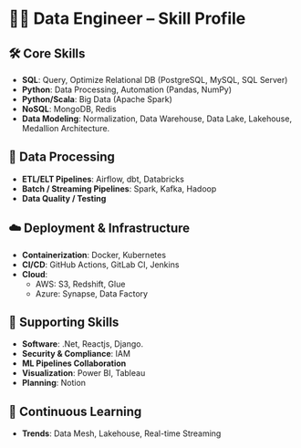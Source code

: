 # 👨‍💻 Data Engineer – Skill Profile

## 🛠 Core Skills
- **SQL**: Query, Optimize Relational DB (PostgreSQL, MySQL, SQL Server)
- **Python**: Data Processing, Automation (Pandas, NumPy)
- **Python/Scala**: Big Data (Apache Spark)
- **NoSQL**: MongoDB, Redis
- **Data Modeling**: Normalization, Data Warehouse, Data Lake, Lakehouse, Medallion Architecture.

## 🔄 Data Processing
- **ETL/ELT Pipelines**: Airflow, dbt, Databricks
- **Batch / Streaming Pipelines**: Spark, Kafka, Hadoop
- **Data Quality / Testing**

## ☁️ Deployment & Infrastructure
- **Containerization**: Docker, Kubernetes
- **CI/CD**: GitHub Actions, GitLab CI, Jenkins
- **Cloud**:
  - AWS: S3, Redshift, Glue
  - Azure: Synapse, Data Factory

## 🤝 Supporting Skills
- **Software**: .Net, Reactjs, Django.
- **Security & Compliance**: IAM
- **ML Pipelines Collaboration**
- **Visualization**: Power BI, Tableau
- **Planning**: Notion

## 🌱 Continuous Learning
- **Trends**: Data Mesh, Lakehouse, Real-time Streaming
